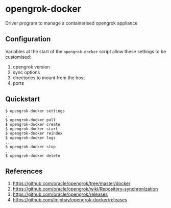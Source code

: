 # opengrok-docker

Driver program to manage a containerised opengrok appliance

## Configuration

Variables at the start of the `opengrok-docker` script allow these settings to be customised:

1. opengrok version
2. sync options
3. directories to mount from the host
4. ports

## Quickstart

```
$ opengrok-docker settings
...
$ opengrok-docker pull
$ opengrok-docker create
$ opengrok-docker start
$ opengrok-docker reindex
$ opengrok-docker logs
...
$ opengrok-docker stop
...
$ opengrok-docker delete
```

## References

1. https://github.com/oracle/opengrok/tree/master/docker
2. https://github.com/oracle/opengrok/wiki/Repository-synchronization
3. https://github.com/oracle/opengrok/releases
4. https://github.com/lmiphay/opengrok-docker/releases
